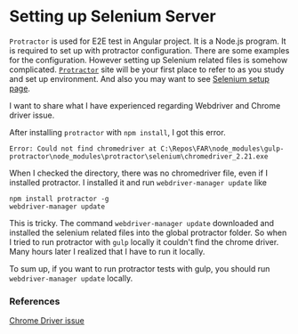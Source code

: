 # Setting up Selenium Server

`Protractor` is used for E2E test in Angular project. It is a Node.js program. It is required to set up with protractor configuration.
There are some examples for the configuration. However setting up Selenium related files is somehow complicated. 
[`Protractor`](www.protractor.org) site will be your first place to refer to as you study and set up environment. 
And also you may want to see [Selenium setup page](http://www.protractortest.org/#/server-setup). 

I want to share what I have experienced regarding Webdriver and Chrome driver issue. 

After installing `protractor` with `npm install`, I got this error.

```
Error: Could not find chromedriver at C:\Repos\FAR\node_modules\gulp-protractor\node_modules\protractor\selenium\chromedriver_2.21.exe
```

When I checked the directory, there was no chromedriver file, even if I installed protractor. I installed it and run `webdriver-manager update` like 

```
npm install protractor -g
webdriver-manager update
```

This is tricky. The command `webdriver-manager update` downloaded and installed the selenium related files into the global protractor folder.
So when I tried to run protractor with `gulp` locally it couldn't find the chrome driver. Many hours later I realized that I have to run it locally.

To sum up, if you want to run protractor tests with gulp, you should run `webdriver-manager update` locally.

### References

[Chrome Driver issue](https://github.com/teerapap/grunt-protractor-runner/issues/45)
